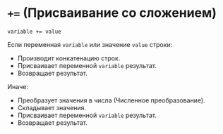 # `+=` (Присваивание со сложением)

`variable += value`

Если переменная `variable` или значение `value` строки:

- Производит конкатенацию строк.
- Присваивает переменной `variable` результат.
- Возвращает результат.

Иначе:

- Преобразует значения в числа (Численное преобразование).
- Складывает значения.
- Присваивает переменной `variable` результат.
- Возвращает результат.
